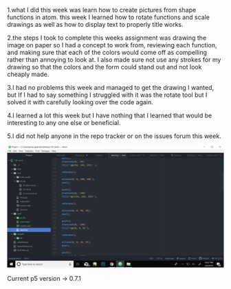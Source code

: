
1.what I did this week was learn how to create pictures from shape functions in atom. this week I learned how to rotate functions and scale drawings as well as how to display text to properly title works.

2.the steps I took to complete this weeks assignment was drawing the image on paper so I had a concept to work from, reviewing each function, and making sure that each of the colors would come off as compelling rather than annoying to look at. I also made sure not use any strokes for my drawing so that the colors and the form could stand out and not look cheaply made.

3.I had no problems this week and managed to get the drawing I wanted, but If I had to say something I struggled with it was the rotate tool but I solved it with carefully looking over the code again.

4.I learned a lot this week but I have nothing that I learned that would be interesting to any one else or beneficial.

5.I did not help anyone in the repo tracker or on the issues forum this week.

![imagofmyeditor](hw4.png)

Current p5 version -> 0.7.1
